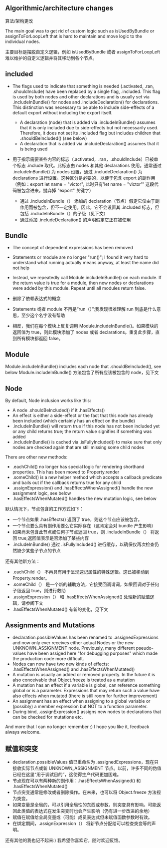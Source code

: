 ## Algorithmic/architecture changes

算法/架构更改

<p>The main goal was to get rid of custom logic such as isUsedByBundle or assignToForLoopLeft that is hard to maintain and move logic to the individual nodes.</p>
主要目标是摆脱自定义逻辑，例如 isUsedByBundle 或者 assignToForLoopLeft 难以维护的自定义逻辑并将其移动到各个节点。

## included

- The flags used to indicate that something is needed (.activated, .ran, .shouldInclude) have been replaced by a single flag, .included. This flag is used by both nodes and other declarations and is usually set via .includeInBundle() for nodes and .includeDeclaration() for declarations. This distinction was necessary to be able to include side-effects of a default export without including the export itself.

  - A declaration (node) that is added via .includeInBundle() assumes that it is only included due to side-effects but not necessarily used. Therefore, it does not set its .included flag but includes children that .shouldBeIncluded() (see below)
  - A declaration that is added via .includeDeclaration() assumes that it is being used

- 用于指示需要某些内容的标志（.activated，.ran，.shouldInclude）已被单个标志 .include 取代。此标志由 nodes 和其他 declarations 使用。通常通过 .includeInBundle() 为 nodes 设置，通过 .includeDeclaration() 为 declarations 进行设置。这种区分是必要的，以便于包含 export 的副作用（例如：export let name = "victor", 此时只有'let name = "victor"' 这段代码被包含进来，抛弃掉 "export" 关键字）
  - 通过 .includeInBundle（） 添加的 declaration（节点）假定它仅由于副作用而被包含，但不一定使用。因此，它不会设置其 .included 标志，但包括 .includeInBundle（）的子级（见下文）
  - 通过添加 .includeDeclaration() 的声明假定它正在被使用

## Bundle

- The concept of dependent expressions has been removed
- Statements or module are no longer "run()"; I found it very hard to understand what running actually means anyway, at least the name did not help
- Instead, we repeatedly call Module.includeInBundle() on each module. If the return value is true for a module, then new nodes or declarations were added by this module. Repeat until all modules return false.

- 删除了依赖表达式的概念
- Statements 或者 module 不再是“run（）”;我发现很难理解 run 到底是什么意思，至少这个名字没有帮助
- 相反，我们在每个模块上反复调用 Module.includeInBundle()。如果模块的返回值为 true，则此模块添加了 nodes 或者 declarations。重复此步骤，直到所有模块都返回 false。

## Module

Module.includeInBundle() includes each node that .shouldBeIncluded(), see below
Module.includeInBundle() 方法包含了所有应该被包含的 node，见下文

## Node

By default, Node inclusion works like this:

- A node .shouldBeIncluded() if it .hasEffects()
- An effect is either a side-effect or the fact that this node has already been included (which certainly has an effect on the bundle)
- .includeInBundle() will return true if this node has not been included yet or any child returns true; the return value signifies if something was added
- .includeInBundle() is cached via .isFullyIncluded() to make sure that only nodes are checked again that are still missing some child nodes

There are other new methods:

- .eachChild() no longer has special logic for rendering shorthand properties. This has been moved to Property.render
- .someChild() is a new helper method which accepts a callback predicate and bails out if the callback returns true for any child
- .assignExpression() and .hasEffectsWhenAssigned() handle the new assignment logic, see below
- .hasEffectsWhenMutated() handles the new mutation logic, see below

默认情况下，节点包含的工作方式如下：

- 一个节点如果 .hasEffects() 返回了 true，则这个节点应该被包含。
- 一个节点要么具有副作用要么它实际存在（这肯定会对 bundle 产生影响）
- 如果尚未包含此节点或任何子节点返回 true，则 .includeInBundle（） 将返回 true;返回值表示是否添加了某些内容
- .includeInBundle() 通过 .isFullyIncluded() 进行缓存，以确保仅再次检查仍然缺少某些子节点的节点

还有其他新方法：

- .eachChild（） 不再具有用于呈现速记属性的特殊逻辑。这已被移动到 Property.render。
- .someChild（） 是一个新的辅助方法，它接受回调谓词，如果回调对于任何子级返回 true，则进行救助
- .assignExpression（） 和 .hasEffectsWhenAssigned() 处理新的赋值逻辑，请参阅下文
- .hasEffectsWhenMutated() 有新的变化，见下文

## Assignments and Mutations

- declaration.possibleValues has been renamed to .assignedExpressions and now only ever receives either actual Nodes or the new UNKNOWN_ASSIGNMENT node. Previously, many different pseudo-values have been assiged here "for debugging purposes" which made the production code more difficult.
- Nodes can now have two new kinds of effects: .hasEffectsWhenAssigned() and .hasEffectsWhenMutated()
- A mutation is usually an added or removed property. In the future it is also conceivable that Object.freeze is treated as a mutation
- A mutation has an effect if a variable is global, can reference something global or is a parameter. Expressions that may return such a value have also effects when mutated (there is still room for further improvement)
- An assignment has an effect when assigning to a global variable or (possibly) a member expression but NOT to a function parameter.
- During bind, .assignExpression() assigns new nodes to declarations that can be checked for mutations etc.

And more that I can no longer remember :)
I hope you like it, feedback always welcome.

## 赋值和突变

- declaration.possibleValues 值已重命名为 .assignedExpressions，现在只接收实际节点或新 UNKNOWN_ASSIGNMENT 节点。以前，许多不同的伪值已经在这里“用于调试目的”，这使得生产代码更加困难。
- 节点现在可以有两种新的副作用：.hasEffectsWhenAssigned() 和 .hasEffectsWhenMutated()
- 节点突变通常是修改或者删除操作。在未来，也可以将 Object.freeze 方法视为突变。
- 如果变量是全局的，可以引用全局性的东西或参数，则突变具有影响。可能返回此类值的表达式在发生突变时也会产生影响（仍有进一步改进的余地）
- 赋值在赋值给全局变量或（可能）成员表达式但未赋值函数参数时有效。
- 在绑定期间，.assignExpression（） 将新节点分配给可以检查突变等的声明。

还有其他的我也记不起来:)
我希望你喜欢它，随时欢迎反馈。
